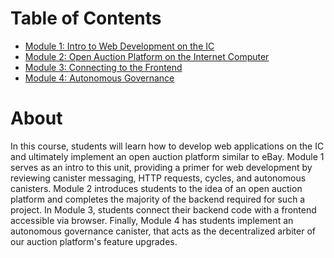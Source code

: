 # Table of Contents

* [Module 1: Intro to Web Development on the IC](module-1.md)
* [Module 2: Open Auction Platform on the Internet Computer](module-2.md)
* [Module 3: Connecting to the Frontend](module-3.md)
* [Module 4: Autonomous Governance](module-4.md)

# About

In this course, students will learn how to develop web applications on the IC and ultimately implement an open auction platform similar to eBay. Module 1 serves as an intro to this unit, providing a primer for web development by reviewing canister messaging, HTTP requests, cycles, and autonomous canisters. Module 2 introduces students to the idea of an open auction platform and completes the majority of the backend required for such a project. In Module 3, students connect their backend code with a frontend accessible via browser. Finally, Module 4 has students implement an autonomous governance canister, that acts as the decentralized arbiter of our auction platform's feature upgrades. 